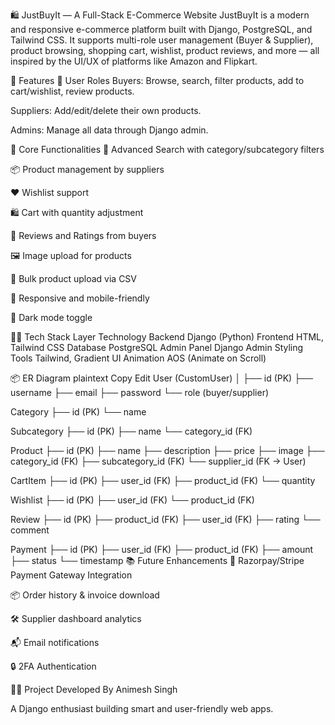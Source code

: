 🛍️ JustBuyIt — A Full-Stack E-Commerce Website
JustBuyIt is a modern and responsive e-commerce platform built with Django, PostgreSQL, and Tailwind CSS. It supports multi-role user management (Buyer & Supplier), product browsing, shopping cart, wishlist, product reviews, and more — all inspired by the UI/UX of platforms like Amazon and Flipkart.

📌 Features
👥 User Roles
Buyers: Browse, search, filter products, add to cart/wishlist, review products.

Suppliers: Add/edit/delete their own products.

Admins: Manage all data through Django admin.

🛒 Core Functionalities
🔎 Advanced Search with category/subcategory filters

📦 Product management by suppliers

❤️ Wishlist support

🛍️ Cart with quantity adjustment

🌟 Reviews and Ratings from buyers

🖼️ Image upload for products

📄 Bulk product upload via CSV

📱 Responsive and mobile-friendly

🌙 Dark mode toggle

🧑‍💻 Tech Stack
Layer	Technology
Backend	Django (Python)
Frontend	HTML, Tailwind CSS
Database	PostgreSQL
Admin Panel	Django Admin
Styling Tools	Tailwind, Gradient UI
Animation	AOS (Animate on Scroll)

📦 ER Diagram
plaintext
Copy
Edit
User (CustomUser)
│
├── id (PK)
├── username
├── email
├── password
└── role (buyer/supplier)

Category
├── id (PK)
└── name

Subcategory
├── id (PK)
├── name
└── category_id (FK)

Product
├── id (PK)
├── name
├── description
├── price
├── image
├── category_id (FK)
├── subcategory_id (FK)
└── supplier_id (FK → User)

CartItem
├── id (PK)
├── user_id (FK)
├── product_id (FK)
└── quantity

Wishlist
├── id (PK)
├── user_id (FK)
└── product_id (FK)

Review
├── id (PK)
├── product_id (FK)
├── user_id (FK)
├── rating
└── comment

Payment
├── id (PK)
├── user_id (FK)
├── product_id (FK)
├── amount
├── status
└── timestamp
📚 Future Enhancements
🧾 Razorpay/Stripe Payment Gateway Integration

📦 Order history & invoice download

🛠️ Supplier dashboard analytics

📬 Email notifications

🔒 2FA Authentication

🧑‍🎓 Project Developed By
Animesh Singh

A Django enthusiast building smart and user-friendly web apps.
